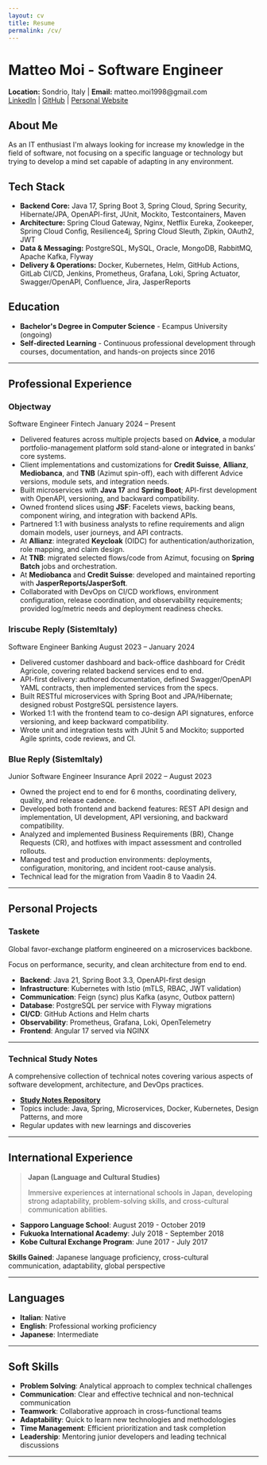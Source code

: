 ```yaml
---
layout: cv
title: Resume
permalink: /cv/
---
```


# Matteo Moi - Software Engineer


<div class="cv-header">
  <strong>Location:</strong> Sondrio, Italy | <strong>Email:</strong> matteo.moi1998@gmail.com<br/>
  <a href="https://www.linkedin.com/in/matteo-moi/">LinkedIn</a> |
  <a href="https://github.com/Jok98">GitHub</a> |
  <a href="https://jok98.github.io">Personal Website</a>
</div>

## About Me
As an IT enthusiast I'm always looking for increase my knowledge in the field of software, not focusing on a specific language or technology but trying to develop a mind set capable of adapting in any environment.

## Tech Stack

<div class="section-cards">
  <section class="cv-card">
    <ul class="skill-lines">
      <li><strong>Backend Core:</strong> Java 17, Spring Boot 3, Spring Cloud, Spring Security, Hibernate/JPA, OpenAPI-first, JUnit, Mockito, Testcontainers, Maven</li>
      <li><strong>Architecture:</strong> Spring Cloud Gateway, Nginx, Netflix Eureka, Zookeeper, Spring Cloud Config, Resilience4j, Spring Cloud Sleuth, Zipkin, OAuth2, JWT</li>
      <li><strong>Data &amp; Messaging:</strong> PostgreSQL, MySQL, Oracle, MongoDB, RabbitMQ, Apache Kafka, Flyway</li>
      <li><strong>Delivery &amp; Operations:</strong> Docker, Kubernetes, Helm, GitHub Actions, GitLab CI/CD, Jenkins, Prometheus, Grafana, Loki, Spring Actuator, Swagger/OpenAPI, Confluence, Jira, JasperReports</li>
    </ul>
  </section>
</div>

## Education

<div class="section-cards">
  <section class="cv-card">
    <ul class="education-list">
      <li><strong>Bachelor's Degree in Computer Science</strong> - Ecampus University (ongoing)</li>
      <li><strong>Self-directed Learning</strong> - Continuous professional development through courses, documentation, and hands-on projects since 2016</li>
    </ul>
  </section>
</div>

---

## Professional Experience

<div class="experience-list">
  <section class="experience-item">
    <div class="experience-header">
      <h3>Objectway</h3>
      <div>
        <span class="experience-role">Software Engineer</span>
        <span class="experience-domain">Fintech</span>
        <span class="experience-dates">January 2024 – Present</span>
      </div>
    </div>
    <ul>
<li>Delivered features across multiple projects based on <strong>Advice</strong>, a modular portfolio-management platform sold stand-alone or integrated in banks’ core systems.</li>
    <li>Client implementations and customizations for <strong>Credit Suisse</strong>, <strong>Allianz</strong>, <strong>Mediobanca</strong>, and <strong>TNB</strong> (Azimut spin-off), each with different Advice versions, module sets, and integration needs.</li>
    <li>Built microservices with <strong>Java 17</strong> and <strong>Spring Boot</strong>; API-first development with OpenAPI, versioning, and backward compatibility.</li>
    <li>Owned frontend slices using <strong>JSF</strong>: Facelets views, backing beans, component wiring, and integration with backend APIs.</li>
    <li>Partnered 1:1 with business analysts to refine requirements and align domain models, user journeys, and API contracts.</li>
    <li>At <strong>Allianz</strong>: integrated <strong>Keycloak</strong> (OIDC) for authentication/authorization, role mapping, and claim design.</li>
    <li>At <strong>TNB</strong>: migrated selected flows/code from Azimut, focusing on <strong>Spring Batch</strong> jobs and orchestration.</li>
    <li>At <strong>Mediobanca</strong> and <strong>Credit Suisse</strong>: developed and maintained reporting with <strong>JasperReports/JasperSoft</strong>.</li>
    <li>Collaborated with DevOps on CI/CD workflows, environment configuration, release coordination, and observability requirements; provided log/metric needs and deployment readiness checks.</li>
    </ul>
  </section>
  <section class="experience-item">
    <div class="experience-header">
      <h3>Iriscube Reply (SistemItaly)</h3>
      <div>
        <span class="experience-role">Software Engineer</span>
        <span class="experience-domain">Banking</span>
        <span class="experience-dates">August 2023 – January 2024</span>
      </div>
    </div>
    <ul>
    <li>Delivered customer dashboard and back-office dashboard for Crédit Agricole, covering related backend services end to end.</li>
    <li>API-first delivery: authored documentation, defined Swagger/OpenAPI YAML contracts, then implemented services from the specs.</li>
    <li>Built RESTful microservices with Spring Boot and JPA/Hibernate; designed robust PostgreSQL persistence layers.</li>
    <li>Worked 1:1 with the frontend team to co-design API signatures, enforce versioning, and keep backward compatibility.</li>
    <li>Wrote unit and integration tests with JUnit 5 and Mockito; supported Agile sprints, code reviews, and CI.</li>
    </ul>
  </section>
  <section class="experience-item">
    <div class="experience-header">
      <h3>Blue Reply (SistemItaly)</h3>
      <div>
        <span class="experience-role">Junior Software Engineer</span>
        <span class="experience-domain">Insurance</span>
        <span class="experience-dates">April 2022 – August 2023</span>
      </div>
    </div>
    <ul>
    <li>Owned the project end to end for 6 months, coordinating delivery, quality, and release cadence.</li>
    <li>Developed both frontend and backend features: REST API design and implementation, UI development, API versioning, and backward compatibility.</li>
    <li>Analyzed and implemented Business Requirements (BR), Change Requests (CR), and hotfixes with impact assessment and controlled rollouts.</li>
    <li>Managed test and production environments: deployments, configuration, monitoring, and incident root-cause analysis.</li>
    <li>Technical lead for the migration from Vaadin 8 to Vaadin 24.</li>
    </ul>
  </section>
</div>

---

## Personal Projects

<div class="projects-section">
  <section class="project-card">
    <div class="project-header">
      <h3>Taskete</h3>
      <span class="project-tagline">Global favor-exchange platform engineered on a microservices backbone.</span>
    </div>
    <p class="project-summary">Focus on performance, security, and clean architecture from end to end.</p>
    <ul class="project-details">
      <li><strong>Backend</strong>: Java 21, Spring Boot 3.3, OpenAPI-first design</li>
      <li><strong>Infrastructure</strong>: Kubernetes with Istio (mTLS, RBAC, JWT validation)</li>
      <li><strong>Communication</strong>: Feign (sync) plus Kafka (async, Outbox pattern)</li>
      <li><strong>Database</strong>: PostgreSQL per service with Flyway migrations</li>
      <li><strong>CI/CD</strong>: GitHub Actions and Helm charts</li>
      <li><strong>Observability</strong>: Prometheus, Grafana, Loki, OpenTelemetry</li>
      <li><strong>Frontend</strong>: Angular 17 served via NGINX</li>
    </ul>
  </section>
</div>

---

### Technical Study Notes
A comprehensive collection of technical notes covering various aspects of software development, architecture, and DevOps practices.

- **[Study Notes Repository](https://github.com/Jok98/Jok98.github.io/tree/main/notes/dev)**
- Topics include: Java, Spring, Microservices, Docker, Kubernetes, Design Patterns, and more
- Regular updates with new learnings and discoveries

---

## International Experience

> **Japan (Language and Cultural Studies)**
>
> Immersive experiences at international schools in Japan, developing strong adaptability, problem-solving skills, and cross-cultural communication abilities.

- **Sapporo Language School**: August 2019 - October 2019
- **Fukuoka International Academy**: July 2018 - September 2018
- **Kobe Cultural Exchange Program**: June 2017 - July 2017

**Skills Gained**: Japanese language proficiency, cross-cultural communication, adaptability, global perspective

---

## Languages

<ul class="languages-list">
  <li><strong>Italian</strong>: Native</li>
  <li><strong>English</strong>: Professional working proficiency</li>
  <li><strong>Japanese</strong>: Intermediate</li>
</ul>

---

## Soft Skills

<ul class="soft-skills-list">
  <li><strong>Problem Solving</strong>: Analytical approach to complex technical challenges</li>
  <li><strong>Communication</strong>: Clear and effective technical and non-technical communication</li>
  <li><strong>Teamwork</strong>: Collaborative approach in cross-functional teams</li>
  <li><strong>Adaptability</strong>: Quick to learn new technologies and methodologies</li>
  <li><strong>Time Management</strong>: Efficient prioritization and task completion</li>
  <li><strong>Leadership</strong>: Mentoring junior developers and leading technical discussions</li>
</ul>

---
